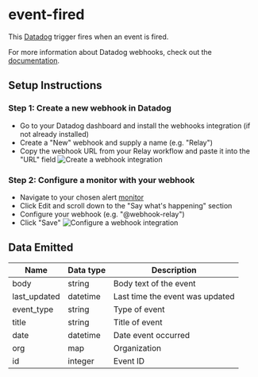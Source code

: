 # event-fired 

This [Datadog](https://datadog.com) trigger fires when an event is fired.

For more information about Datadog webhooks, check out the [documentation](https://docs.datadoghq.com/integrations/webhooks/).

## Setup Instructions

### Step 1: Create a new webhook in Datadog
- Go to your Datadog dashboard and install the webhooks integration (if not already installed)
- Create a "New" webhook and supply a name (e.g. "Relay")
- Copy the webhook URL from your Relay workflow and paste it into the "URL" field
![Create a webhook integration](../../media/datadog-webhook.gif)

### Step 2: Configure a monitor with your webhook 
- Navigate to your chosen alert [monitor](https://docs.datadoghq.com/monitors/monitor_types/)
- Click Edit and scroll down to the "Say what's happening" section 
- Configure your webhook (e.g. "@webhook-relay")
- Click "Save" 
![Configure a webhook integration](../../media/datadog-configure.gif)


## Data Emitted

| Name | Data type | Description |
|------|-----------|-------------|
| body | string | Body text of the event |
| last_updated | datetime | Last time the event was updated |
| event_type | string | Type of event |
| title | string | Title of event |
| date | datetime | Date event occurred |
| org  | map | Organization |
| id | integer | Event ID | 